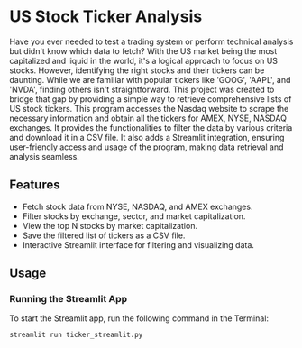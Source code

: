 # US Stock Ticker Analysis

Have you ever needed to test a trading system or perform technical analysis but didn't know which data to fetch? With the US market being the most capitalized and liquid in the world, it's a logical approach to focus on US stocks. However, identifying the right stocks and their tickers can be daunting. While we are familiar with popular tickers like 'GOOG', 'AAPL', and 'NVDA', finding others isn't straightforward.
This project was created to bridge that gap by providing a simple way to retrieve comprehensive lists of US stock tickers.
This program accesses the Nasdaq website to scrape the necessary information and obtain all the tickers for AMEX, NYSE, NASDAQ exchanges.
It provides the functionalities to filter the data by various criteria and download it in a CSV file. It also adds a Streamlit integration, ensuring user-friendly access and usage of the program, making data retrieval and analysis seamless.


## Features
- Fetch stock data from NYSE, NASDAQ, and AMEX exchanges.
- Filter stocks by exchange, sector, and market capitalization.
- View the top N stocks by market capitalization.
- Save the filtered list of tickers as a CSV file.
- Interactive Streamlit interface for filtering and visualizing data.

## Usage

### Running the Streamlit App
To start the Streamlit app, run the following command in the Terminal:
```sh
streamlit run ticker_streamlit.py


